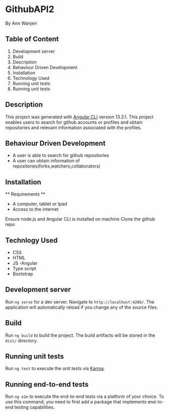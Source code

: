 # GithubAPI2

By Ann Wanjeri

## Table of Content

1. Development server
2. Build
3. Description
4. Behaviour Driven Development
5. Installation
6. Technology Used
7. Running unit tests
8. Running unit tests

## Description

This project was generated with [Angular CLI](https://github.com/angular/angular-cli) version 13.3.1. This project enables users to search for github accounts or profiles and obtain repositories and relevant information associated with the profiles.

## Behaviour Driven Development

- A user is able to search for github repositories
- A user can obtain information of repositories(forks,watchers,collaborators)

## Installation

** Requirements **

- A computer, tablet or Ipad
- Access to the internet

Ensure node.js and Angular CLI is installed on machine
Clone the github repo

## Technlogy Used

- CSS
- HTML
- JS
  -Angular
- Type script
- Bootstrap

## Development server

Run `ng serve` for a dev server. Navigate to `http://localhost:4200/`. The application will automatically reload if you change any of the source files.

## Build

Run `ng build` to build the project. The build artifacts will be stored in the `dist/` directory.

## Running unit tests

Run `ng test` to execute the unit tests via [Karma](https://karma-runner.github.io).

## Running end-to-end tests

Run `ng e2e` to execute the end-to-end tests via a platform of your choice. To use this command, you need to first add a package that implements end-to-end testing capabilities.
